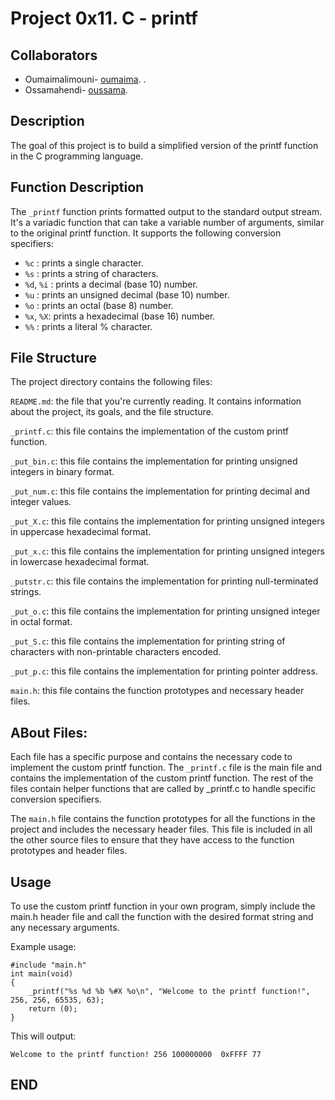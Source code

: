 # Project 0x11. C - printf


## Collaborators
- Oumaimalimouni-  [oumaima](https://github.com/Oumaimalimouni).
.
- Ossamahendi- [oussama](https://github.com/Ossamahendi21).

## Description
The goal of this project is to build a simplified version of the printf function in the C programming language.

## Function Description
The `_printf` function prints formatted output to the standard output stream. It's a variadic function that can take a variable number of arguments, similar to the original printf function. It supports the following conversion specifiers:

- `%c` : prints a single character.
- `%s` : prints a string of characters.
- `%d`, `%i` : prints a decimal (base 10) number.
- `%u` : prints an unsigned decimal (base 10) number.
- `%o` : prints an octal (base 8) number.
- `%x`, `%X`: prints a hexadecimal (base 16) number.
- `%%` : prints a literal % character.

## File Structure
The project directory contains the following files:

`README.md`: the file that you're currently reading. It contains information about the project, its goals, and the file structure.

`_printf.c`: this file contains the implementation of the custom printf function.

`_put_bin.c`: this file contains the implementation for printing unsigned integers in binary format.


`_put_num.c`: this file contains the implementation for printing decimal and integer values.

`_put_X.c`: this file contains the implementation for printing unsigned integers in uppercase hexadecimal format.

`_put_x.c`: this file contains the implementation for printing unsigned integers in lowercase hexadecimal format.

`_putstr.c`: this file contains the implementation for printing null-terminated strings.

`_put_o.c`: this file contains the implementation for printing unsigned integer in octal format.

`_put_S.c`: this file contains the implementation for printing string of characters with non-printable characters encoded.

`_put_p.c`: this file contains the implementation for printing pointer address.

`main.h`: this file contains the function prototypes and necessary header files.

## ABout Files: 
Each file has a specific purpose and contains the necessary code to implement the custom printf function. The `_printf.c` file is the main file and contains the implementation of the custom printf function. The rest of the files contain helper functions that are called by _printf.c to handle specific conversion specifiers.

The `main.h` file contains the function prototypes for all the functions in the project and includes the necessary header files. This file is included in all the other source files to ensure that they have access to the function prototypes and header files.

## Usage

To use the custom printf function in your own program, simply include the main.h header file and call the function with the desired format string and any necessary arguments.

Example usage:
```
#include "main.h"
int main(void)
{
    _printf("%s %d %b %#X %o\n", "Welcome to the printf function!", 256, 256, 65535, 63);
    return (0);
}
```
This will output:
```
Welcome to the printf function! 256 100000000  0xFFFF 77
```
## END
